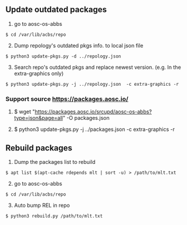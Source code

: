 ## Update outdated packages
1. go to aosc-os-abbs

```$ cd /var/lib/acbs/repo```

2. Dump repology's outdated pkgs info. to local json file

```$ python3 update-pkgs.py -d ../repology.json```

3. Search repo's outdated pkgs and replace newest version. (e.g. In the extra-graphics only)
```
$ python3 update-pkgs.py -j ../repology.json  -c extra-graphics -r
```

### Support source https://packages.aosc.io/
1. $ wget "https://packages.aosc.io/srcupd/aosc-os-abbs?type=json&page=all" -O packages.json

2. $ python3 update-pkgs.py -j ../packages.json  -c extra-graphics -r

## Rebuild packages
1. Dump the packages list to rebuild
```
$ apt list $(apt-cache rdepends mlt | sort -u) > /path/to/mlt.txt
```

2. go to aosc-os-abbs
```
$ cd /var/lib/acbs/repo
```

3. Auto bump REL in repo
```
$ python3 rebuild.py /path/to/mlt.txt
```
